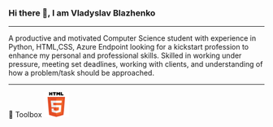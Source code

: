 ### Hi there 👋, I am Vladyslav Blazhenko 

---

A productive and motivated Computer Science student with experience in Python, HTML,CSS, Azure Endpoint looking for a kickstart profession to enhance my personal and professional skills. Skilled in working under pressure, meeting set deadlines, working with clients, and understanding of how a problem/task should be approached.

---

🧰 Toolbox
<img src="https://github.com/devicons/devicon/blob/master/icons/html5/html5-original-wordmark.svg" alt="HTML" width="50" height="50" />

<!--
**VBlazhenko/VBlazhenko** is a ✨ _special_ ✨ repository because its `README.md` (this file) appears on your GitHub profile.

Here are some ideas to get you started:

- 🔭 I’m currently working on ...
- 🌱 I’m currently learning ...
- 👯 I’m looking to collaborate on ...
- 🤔 I’m looking for help with ...
- 💬 Ask me about ...
- 📫 How to reach me: ...
- 😄 Pronouns: ...
- ⚡ Fun fact: ...
-->

